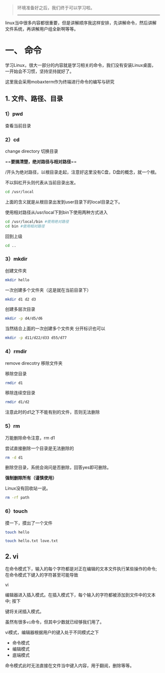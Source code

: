 > 环境准备好之后，我们终于可以学习啦。
>
> -----



linux当中很多内容都很重要，但是讲解顺序我这样安排，先讲解命令，然后讲解文件系统，再讲解用户组全新啊等等。



# 一、 命令

学习Linux，很大一部分的内容就是学习相关的命令，我们没有安装Linux桌面，一开始会不习惯，坚持坚持就好了。

这里我会采用mobaxterm作为终端进行命令的编写与研究



## 1. 文件、路径、目录



### 1）pwd

查看当前目录



### 2）cd

change directory 切换目录

==**要搞清楚，绝对路径与相对路径**==

/开头为绝对路径，以根目录走起，注意好这里没有C盘，D盘的概念，就一个根。

不以斜杠开头则代表从当前目录出发。

```bash
cd /usr/local
```

上面的含义就是从根目录出发到user目录下的local目录之下。

使用相对路径从/usr/local下到bin下使用两种方式进入

```bash
cd /usr/local/bin #使用绝对路径
cd bin #使用相对路径
```

回到上级

```bash
cd ..
```



### 3）mkdir

创建文件夹

```bash
mkdir hello

```

一次创建多个文件夹（这是就在当前目录下）

```bash
mkdir d1 d2 d3
```



创建多层次目录

```bash
mkdir -p d4/d5/d6
```



当然结合上面的一次创建多个文件夹 分开标识也可以

```bash
mkdir -p d11/d22/d33 d55/d77
```



### 4）rmdir

remove direcotry 移除文件夹

移除空目录

```bash
rmdir d1
```



移除连续空目录

```bash
rmdir d1/d2
```

注意此时的d1之下不能有别的文件，否则无法删除



### 5）rm

万能删除命令注意，rm d1

尝试直接删除一个目录是无法删除的

```bash
rm -d d1
```

删除空目录，系统会询问是否删除，回答yes即可删除。



**强制删除所有（谨慎使用）**

Linux没有回收站一说。

```bash
rm -rf path
```

### 6）touch 

摸一下，摸出了一个文件

```bash
touch hello
```



```bash
touch hello.txt love.txt
```



## 2. vi

在命令模式下，输入的每个字符都是对正在编辑的文本文件执行某些操作的命令; 在命令模式下键入的字符甚至可能导致

vi

编辑器进入插入模式。在插入模式下，每个输入的字符都被添加到文件中的文本中; 按下

<Esc>

 键将关闭插入模式。

虽然有很多`vi`命令，但其中少数就已经够我们用了。



vi模式，编辑器根据用户的键入处于不同模式之下

- 命令模式
- 编辑模式
- 底端模式



命令模式此时无法直接在文件当中键入内容，用于翻阅，删除等等。

```bash

```





```bash

```





```bash

```





```bash

```











